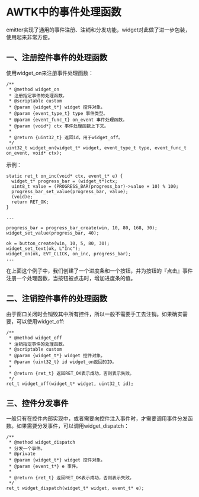 # AWTK中的事件处理函数

emitter实现了通用的事件注册、注销和分发功能，widget对此做了进一步包装，使用起来非常方便。

## 一、注册控件事件的处理函数

使用widget_on来注册事件处理函数：

```
/**
 * @method widget_on
 * 注册指定事件的处理函数。
 * @scriptable custom
 * @param {widget_t*} widget 控件对象。
 * @param {event_type_t} type 事件类型。
 * @param {event_func_t} on_event 事件处理函数。
 * @param {void*} ctx 事件处理函数上下文。
 *
 * @return {uint32_t} 返回id，用于widget_off。
 */
uint32_t widget_on(widget_t* widget, event_type_t type, event_func_t on_event, void* ctx);
```

示例：

```
static ret_t on_inc(void* ctx, event_t* e) {
  widget_t* progress_bar = (widget_t*)ctx;
  uint8_t value = (PROGRESS_BAR(progress_bar)->value + 10) % 100;
  progress_bar_set_value(progress_bar, value);
  (void)e;
  return RET_OK;
}

...

progress_bar = progress_bar_create(win, 10, 80, 168, 30);
widget_set_value(progress_bar, 40);

ok = button_create(win, 10, 5, 80, 30);
widget_set_text(ok, L"Inc"); 
widget_on(ok, EVT_CLICK, on_inc, progress_bar);
...

```

在上面这个例子中，我们创建了一个进度条和一个按钮，并为按钮的『点击』事件注册一个处理函数，当按钮被点击时，增加进度条的值。

## 二、注销控件事件的处理函数

由于窗口关闭时会销毁其中所有控件，所以一般不需要手工去注销。如果确实需要，可以使用widget_off:

```
/**
 * @method widget_off
 * 注销指定事件的处理函数。
 * @scriptable custom
 * @param {widget_t*} widget 控件对象。
 * @param {uint32_t} id widget_on返回的ID。
 *
 * @return {ret_t} 返回RET_OK表示成功，否则表示失败。
 */
ret_t widget_off(widget_t* widget, uint32_t id);
```

## 三、控件分发事件

一般只有在控件内部实现中，或者需要向控件注入事件时，才需要调用事件分发函数。如果需要分发事件，可以调用widget_dispatch：

```
/**
 * @method widget_dispatch
 * 分发一个事件。
 * @private
 * @param {widget_t*} widget 控件对象。
 * @param {event_t*} e 事件。
 *
 * @return {ret_t} 返回RET_OK表示成功，否则表示失败。
 */
ret_t widget_dispatch(widget_t* widget, event_t* e);
```



